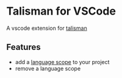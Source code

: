 # Talisman for VSCode

A vscode extension for [talisman](https://github.com/thoughtworks/talisman)

## Features

* add a [language scope](https://github.com/thoughtworks/talisman#ignoring-files-by-specifying-language-scope) to your project
* remove a language scope

